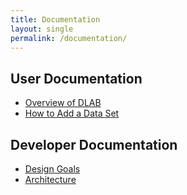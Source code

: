 ```yaml
---
title: Documentation
layout: single
permalink: /documentation/
---
```


## User Documentation

- [Overview of DLAB](/documentation/overview/)
- [How to Add a Data Set](/documentation/how_to_add_a_dataset)

## Developer Documentation

- [Design Goals](/documentation/design_goals/)
- [Architecture](/documentation/architecture/)
